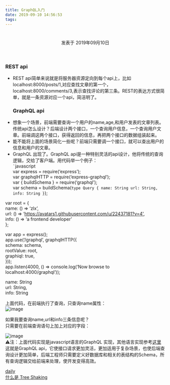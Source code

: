 ```yaml
---
title: GraphQL入门
date: 2019-09-10 14:56:53
tags:
---
```

<div class="post-block"><link itemprop="mainEntityOfPage" href="http://cmszlx.win/2019/09/10/GraphQL入门/"><span hidden="" itemprop="author" itemscope="" itemtype="http://schema.org/Person"><meta itemprop="name" content="linXiao"><meta itemprop="description" content=""><meta itemprop="image" content="/images/avatar.gif"></span><span hidden="" itemprop="publisher" itemscope="" itemtype="http://schema.org/Organization"><meta itemprop="name" content="Hurry"></span><header class="post-header"><h1 class="post-title" itemprop="name headline"></h1><div class="post-meta"><span class="post-time"><span class="post-meta-item-icon"><i class="fa fa-calendar-o"></i></span><span class="post-meta-item-text">发表于</span><time title="创建于" itemprop="dateCreated datePublished" datetime="2019-09-10T15:00:38+08:00"> 2019年09月10日 </time></span></div></header><div class="post-body" itemprop="articleBody"><h3 id="REST-api"><a href="#REST-api" class="headerlink" title="REST api"></a>REST api</h3><ul><li>REST api简单来说就是将服务器资源定向到每个api上，比如localhost:8000/posts/1,对应查找文章的第一个，localhost:8000/comments/3,表示查找评论的第三条。REST的表达方式很简单，就是一条资源对应一个api，简洁明了。<h3 id="GraphQL-api"><a href="#GraphQL-api" class="headerlink" title="GraphQL api"></a>GraphQL api</h3></li><li>想象一个场景，前端需要查询一个用户的name,age,和用户发表的文章列表。传统api怎么设计？后端设计两个接口，一个查询用户信息，一个查询用户文章。前端调这两个接口，获得返回的信息，再把两个接口的数据组装起来。</li><li>能不能将上面的场景简化一些呢？前端只需要调一个接口，就可以查出用户的信息和用户的文章。</li><li>GraphQL 出现了。GraphQL api是一种特别灵活的api设计，他将传统的查询逻辑，交给了客户端。用代码举一个例子：<br><code>`</code>javascript<br>var express = require(‘express’);<br>var graphqlHTTP = require(‘express-graphql’);<br>var { buildSchema } = require(‘graphql’);<br>var schema = buildSchema(<code>type Query { name: String url: String, info: String }</code>);</li></ul><p>var root = {<br> name: () => ‘zlx’,<br> url: () => ‘<a href="https://avatars1.githubusercontent.com/u/22437181?v=4'" target="_blank" rel="noopener">https://avatars1.githubusercontent.com/u/22437181?v=4'</a>,<br> info: () => ‘a frontend developer’<br>};</p><p>var app = express();<br>app.use(‘/graphql’, graphqlHTTP({<br> schema: schema,<br> rootValue: root,<br> graphiql: true,<br>}));<br>app.listen(4000, () => console.log(‘Now browse to localhost:4000/graphql’));</p><precode language="" precodenum="0"></precode><p>name: String<br>url: String,<br>info: String</p><precode language="" precodenum="1"></precode><p>上面代码，在前端执行了查询，只查询name属性：<br><img src="https://user-images.githubusercontent.com/22437181/64590034-2eea9400-d3d9-11e9-92c7-420607f29751.png" alt="image"></p><p>如果我要查询name,url和info三条信息呢？<br>只需要在前端查询语句上加上对应的字段：</p><precode language="javascript" precodenum="2"></precode><p><img src="https://user-images.githubusercontent.com/22437181/64590096-504b8000-d3d9-11e9-8bc7-a181efdcb104.png" alt="image"><br>⚠️注：上面代码实现是javascript语言的GraphQL 实现，其他语言实现参考<a href="https://graphql.cn/code/" target="_blank" rel="noopener">这里</a><br>这就是GraphQL api，它使接口请求更加灵活，更加适用于复杂场景，也使后端查询设计更加简单，后端工程师只需要定义好数据库和相关的表结构的Schema，所有查询逻辑交给前端来处理，使开发变得高效。</p></div><footer class="post-footer"><div class="post-nav"><div class="post-nav-next post-nav-item"><a href="/2019/09/06/daily/" rel="next" title="daily"><i class="fa fa-chevron-left"></i> daily </a></div><span class="post-nav-divider"></span><div class="post-nav-prev post-nav-item"><a href="/2019/09/12/什么是-Tree-Shaking/" rel="prev" title="什么是 Tree Shaking"> 什么是 Tree Shaking <i class="fa fa-chevron-right"></i></a></div></div></footer></div>
